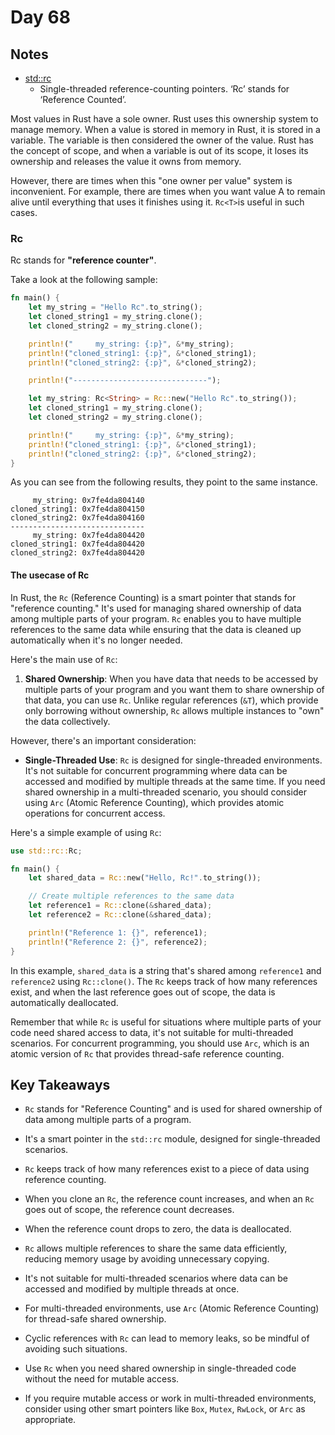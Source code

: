 # Day 68

## Notes

- [std::rc](https://doc.rust-lang.org/std/rc/index.html)
  - Single-threaded reference-counting pointers. ‘Rc’ stands for ‘Reference Counted’.

Most values in Rust have a sole owner. Rust uses this ownership system to manage memory.
When a value is stored in memory in Rust, it is stored in a variable. The variable is then considered the owner of the value.
Rust has the concept of scope, and when a variable is out of its scope, it loses its ownership and releases the value it owns from memory.

However, there are times when this "one owner per value" system is inconvenient.
For example, there are times when you want value A to remain alive until everything that uses it finishes using it.
`Rc<T>`is useful in such cases.

### Rc

Rc stands for **"reference counter"**.

Take a look at the following sample:

```rust
fn main() {
    let my_string = "Hello Rc".to_string();
    let cloned_string1 = my_string.clone();
    let cloned_string2 = my_string.clone();

    println!("     my_string: {:p}", &*my_string);
    println!("cloned_string1: {:p}", &*cloned_string1);
    println!("cloned_string2: {:p}", &*cloned_string2);

    println!("------------------------------");

    let my_string: Rc<String> = Rc::new("Hello Rc".to_string());
    let cloned_string1 = my_string.clone();
    let cloned_string2 = my_string.clone();

    println!("     my_string: {:p}", &*my_string);
    println!("cloned_string1: {:p}", &*cloned_string1);
    println!("cloned_string2: {:p}", &*cloned_string2);
}
```

As you can see from the following results, they point to the same instance.

```shell
     my_string: 0x7fe4da804140
cloned_string1: 0x7fe4da804150
cloned_string2: 0x7fe4da804160
------------------------------
     my_string: 0x7fe4da804420
cloned_string1: 0x7fe4da804420
cloned_string2: 0x7fe4da804420
```

#### The usecase of Rc

In Rust, the `Rc` (Reference Counting) is a smart pointer that stands for "reference counting." It's used for managing shared ownership of data among multiple parts of your program. `Rc` enables you to have multiple references to the same data while ensuring that the data is cleaned up automatically when it's no longer needed.

Here's the main use of `Rc`:

1. **Shared Ownership**:
   When you have data that needs to be accessed by multiple parts of your program and you want them to share ownership of that data, you can use `Rc`. Unlike regular references (`&T`), which provide only borrowing without ownership, `Rc` allows multiple instances to "own" the data collectively.

However, there's an important consideration:

- **Single-Threaded Use**:
  `Rc` is designed for single-threaded environments. It's not suitable for concurrent programming where data can be accessed and modified by multiple threads at the same time. If you need shared ownership in a multi-threaded scenario, you should consider using `Arc` (Atomic Reference Counting), which provides atomic operations for concurrent access.

Here's a simple example of using `Rc`:

```rust
use std::rc::Rc;

fn main() {
    let shared_data = Rc::new("Hello, Rc!".to_string());

    // Create multiple references to the same data
    let reference1 = Rc::clone(&shared_data);
    let reference2 = Rc::clone(&shared_data);

    println!("Reference 1: {}", reference1);
    println!("Reference 2: {}", reference2);
}
```

In this example, `shared_data` is a string that's shared among `reference1` and `reference2` using `Rc::clone()`. The `Rc` keeps track of how many references exist, and when the last reference goes out of scope, the data is automatically deallocated.

Remember that while `Rc` is useful for situations where multiple parts of your code need shared access to data, it's not suitable for multi-threaded scenarios. For concurrent programming, you should use `Arc`, which is an atomic version of `Rc` that provides thread-safe reference counting.

## Key Takeaways

- `Rc` stands for "Reference Counting" and is used for shared ownership of data among multiple parts of a program.
  
- It's a smart pointer in the `std::rc` module, designed for single-threaded scenarios.

- `Rc` keeps track of how many references exist to a piece of data using reference counting.

- When you clone an `Rc`, the reference count increases, and when an `Rc` goes out of scope, the reference count decreases.

- When the reference count drops to zero, the data is deallocated.

- `Rc` allows multiple references to share the same data efficiently, reducing memory usage by avoiding unnecessary copying.

- It's not suitable for multi-threaded scenarios where data can be accessed and modified by multiple threads at once.

- For multi-threaded environments, use `Arc` (Atomic Reference Counting) for thread-safe shared ownership.

- Cyclic references with `Rc` can lead to memory leaks, so be mindful of avoiding such situations.

- Use `Rc` when you need shared ownership in single-threaded code without the need for mutable access.

- If you require mutable access or work in multi-threaded environments, consider using other smart pointers like `Box`, `Mutex`, `RwLock`, or `Arc` as appropriate.